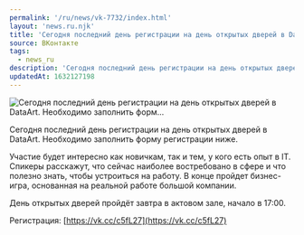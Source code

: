 ```yaml
---
permalink: '/ru/news/vk-7732/index.html'
layout: 'news.ru.njk'
title: 'Сегодня последний день регистрации на день открытых дверей в DataArt. Необходимо заполнить форм…'
source: ВКонтакте
tags:
  - news_ru
description: 'Сегодня последний день регистрации на день открытых дверей в DataArt. Необходимо заполнить форм…'
updatedAt: 1632127198
---
```

![Сегодня последний день регистрации на день открытых дверей в DataArt. Необходимо заполнить форм…](https://sun9-41.userapi.com/sun9-64/impg/j0y-PXknjrUIR8fKpse3SpPPnId9K7x0x5GISg/h5eFakSkzZg.jpg?size=1280x768&quality=96&sign=4c06bf0e6ad3ca34e39290ef98facfb2&c_uniq_tag=rBiVWZPuitDPsKiWH7biJafHnUACVhVCpQpTh-4x8y4&type=album)

Сегодня последний день регистрации на день открытых дверей в DataArt. Необходимо заполнить форму регистрации ниже.

Участие будет интересно как новичкам, так и тем, у кого есть опыт в IT. Спикеры расскажут, что сейчас наиболее востребовано в сфере и что полезно знать, чтобы устроиться на работу. В конце пройдет бизнес-игра, основанная на реальной работе большой компании.

День открытых дверей пройдёт завтра в актовом зале, начало в 17:00.

Регистрация: [https://vk.cc/c5fL27](https://vk.cc/c5fL27)
